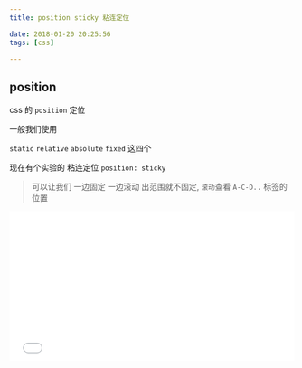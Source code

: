 ```yaml
---
title: position sticky 粘连定位

date: 2018-01-20 20:25:56
tags: [css]

---
```


## position

css 的 `position` 定位 

一般我们使用 

 `static` `relative` `absolute` `fixed` 这四个

 现在有个实验的 粘连定位 `position: sticky`

 > 可以让我们 一边固定 一边滚动 出范围就不固定, `滚动`查看 `A-C-D..` 标签的位置

<iframe height='265' scrolling='no' title='粘性定位' src='//codepen.io/china-boy/embed/eyxdVZ/?height=265&theme-id=0&default-tab=result&embed-version=2' frameborder='no' allowtransparency='true' allowfullscreen='true' style='width: 100%;'>See the Pen <a href='https://codepen.io/china-boy/pen/eyxdVZ/'>粘性定位</a> by braveyo (<a href='https://codepen.io/china-boy'>@china-boy</a>) on <a href='https://codepen.io'>CodePen</a>.
</iframe>
 